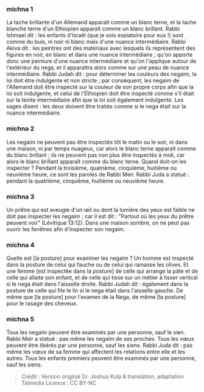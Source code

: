 
### michna 1
La tache brillante d'un Allemand apparaît comme un blanc terne, et la tache blanche terne d'un Ethiopien apparaît comme un blanc brillant. Rabbi Ishmael dit : les enfants d'Israël (que je sois expiatoire pour eux !) sont comme du buis, ni noir ni blanc mais d'une nuance intermédiaire. Rabbi Akiva dit : les peintres ont des matériaux avec lesquels ils représentent des figures en noir, en blanc et dans une nuance intermédiaire ; qu'on apporte donc une peinture d'une nuance intermédiaire et qu'on l'applique autour de l'extérieur du nega, et il apparaîtra alors comme sur une peau de nuance intermédiaire. Rabbi Judah dit : pour déterminer les couleurs des negaim, la loi doit être indulgente et non stricte ; par conséquent, les negaim de l'Allemand doit être inspecté sur la couleur de son propre corps afin que la loi soit indulgente, et celui de l'Éthiopien doit être inspecté comme s'il était sur la teinte intermédiaire afin que la loi soit également indulgente. Les sages disent : les deux doivent être traités comme si le nega était sur la nuance intermédiaire.

### michna 2
Les negaim ne peuvent pas être inspectés tôt le matin ou le soir, ni dans une maison, ni par temps nuageux, car alors le blanc terne apparaît comme du blanc brillant ; ils ne peuvent pas non plus être inspectés à midi, car alors le blanc brillant apparaît comme du blanc terne. Quand doit-on les inspecter ? Pendant la troisième, quatrième, cinquième, huitième ou neuvième heure, ce sont les paroles de Rabbi Meir. Rabbi Juda a statué : pendant la quatrième, cinquième, huitième ou neuvième heure.

### michna 3
Un prêtre qui est aveugle d'un œil ou dont la lumière des yeux est faible ne doit pas inspecter les negaim ; car il est dit : "Partout où les yeux du prêtre peuvent voir" (Lévitique 13:12). Dans une maison sombre, on ne peut pas ouvrir les fenêtres afin d'inspecter son negaim.

### michna 4
Quelle est [la posture] pour examiner les negaim ? Un homme est inspecté dans la posture de celui qui fauche ou de celui qui ramasse les olives. Et une femme [est inspectée dans la posture] de celle qui arrange la pâte et de celle qui allaite son enfant, et de celle qui tisse sur un métier à tisser vertical si le nega était dans l'aisselle droite. Rabbi Judah dit : également dans la posture de celle qui file le lin si le nega était dans l'aisselle gauche. De même que [la posture] pour l'examen de la Nega, de même [la posture] pour le rasage des cheveux.

### michna 5
Tous les negaim peuvent être examinés par une personne, sauf le sien. Rabbi Meir a statué : pas même les negaim de ses proches. Tous les vœux peuvent être libérés par une personne, sauf les siens. Rabbi Juda dit : pas même les vœux de sa femme qui affectent les relations entre elle et les autres. Tous les enfants premiers peuvent être examinés par une personne, sauf les siens.

>Crédit : Version original Dr. Joshua Kulp & translation, adaptation Talmedia
>Licence : CC BY-NC